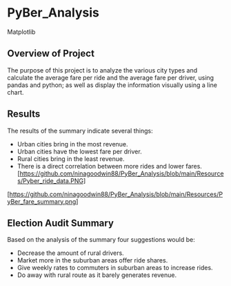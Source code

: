 # PyBer_Analysis
Matplotlib
## Overview of Project
The purpose of this project is to analyze the various city types and calculate the average fare per ride and the average fare per driver, using pandas and python; as well as display the information visually using a line chart.
## Results
The results of the summary indicate several things:
*   Urban cities bring in the most revenue.
*   Urban cities have the lowest fare per driver.
*   Rural cities bring in the least revenue.
*   There is a direct correlation between more rides and lower fares.
[https://github.com/ninagoodwin88/PyBer_Analysis/blob/main/Resources/Pyber_ride_data.PNG]

[https://github.com/ninagoodwin88/PyBer_Analysis/blob/main/Resources/PyBer_fare_summary.png]

## Election Audit Summary
Based on the analysis of the summary four suggestions would be:
*   Decrease the amount of rural drivers.
*   Market more in the suburban areas offer ride shares.
*   Give weekly rates to commuters in suburban areas to increase rides.
*   Do away with rural route as it barely generates revenue.
